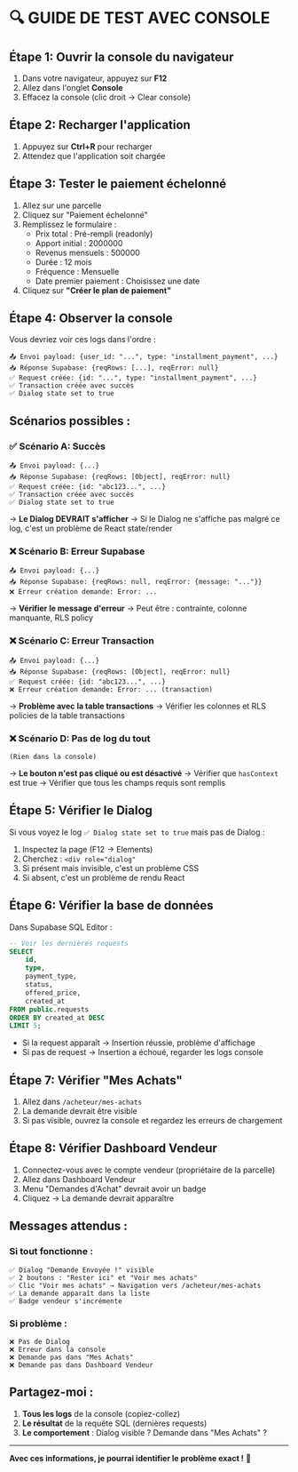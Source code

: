 # 🔍 GUIDE DE TEST AVEC CONSOLE

## Étape 1: Ouvrir la console du navigateur

1. Dans votre navigateur, appuyez sur **F12**
2. Allez dans l'onglet **Console**
3. Effacez la console (clic droit → Clear console)

## Étape 2: Recharger l'application

1. Appuyez sur **Ctrl+R** pour recharger
2. Attendez que l'application soit chargée

## Étape 3: Tester le paiement échelonné

1. Allez sur une parcelle
2. Cliquez sur "Paiement échelonné"
3. Remplissez le formulaire :
   - Prix total : Pré-rempli (readonly)
   - Apport initial : 2000000
   - Revenus mensuels : 500000
   - Durée : 12 mois
   - Fréquence : Mensuelle
   - Date premier paiement : Choisissez une date
4. Cliquez sur **"Créer le plan de paiement"**

## Étape 4: Observer la console

Vous devriez voir ces logs dans l'ordre :

```
📤 Envoi payload: {user_id: "...", type: "installment_payment", ...}
📥 Réponse Supabase: {reqRows: [...], reqError: null}
✅ Request créée: {id: "...", type: "installment_payment", ...}
✅ Transaction créée avec succès
✅ Dialog state set to true
```

## Scénarios possibles :

### ✅ Scénario A: Succès
```
📤 Envoi payload: {...}
📥 Réponse Supabase: {reqRows: [Object], reqError: null}
✅ Request créée: {id: "abc123...", ...}
✅ Transaction créée avec succès
✅ Dialog state set to true
```
→ **Le Dialog DEVRAIT s'afficher**
→ Si le Dialog ne s'affiche pas malgré ce log, c'est un problème de React state/render

### ❌ Scénario B: Erreur Supabase
```
📤 Envoi payload: {...}
📥 Réponse Supabase: {reqRows: null, reqError: {message: "..."}}
❌ Erreur création demande: Error: ...
```
→ **Vérifier le message d'erreur**
→ Peut être : contrainte, colonne manquante, RLS policy

### ❌ Scénario C: Erreur Transaction
```
📤 Envoi payload: {...}
📥 Réponse Supabase: {reqRows: [Object], reqError: null}
✅ Request créée: {id: "abc123...", ...}
❌ Erreur création demande: Error: ... (transaction)
```
→ **Problème avec la table transactions**
→ Vérifier les colonnes et RLS policies de la table transactions

### ❌ Scénario D: Pas de log du tout
```
(Rien dans la console)
```
→ **Le bouton n'est pas cliqué ou est désactivé**
→ Vérifier que `hasContext` est true
→ Vérifier que tous les champs requis sont remplis

## Étape 5: Vérifier le Dialog

Si vous voyez le log `✅ Dialog state set to true` mais pas de Dialog :

1. Inspectez la page (F12 → Elements)
2. Cherchez : `<div role="dialog"`
3. Si présent mais invisible, c'est un problème CSS
4. Si absent, c'est un problème de rendu React

## Étape 6: Vérifier la base de données

Dans Supabase SQL Editor :

```sql
-- Voir les dernières requests
SELECT 
    id,
    type,
    payment_type,
    status,
    offered_price,
    created_at
FROM public.requests
ORDER BY created_at DESC
LIMIT 5;
```

- Si la request apparaît → Insertion réussie, problème d'affichage
- Si pas de request → Insertion a échoué, regarder les logs console

## Étape 7: Vérifier "Mes Achats"

1. Allez dans `/acheteur/mes-achats`
2. La demande devrait être visible
3. Si pas visible, ouvrez la console et regardez les erreurs de chargement

## Étape 8: Vérifier Dashboard Vendeur

1. Connectez-vous avec le compte vendeur (propriétaire de la parcelle)
2. Allez dans Dashboard Vendeur
3. Menu "Demandes d'Achat" devrait avoir un badge
4. Cliquez → La demande devrait apparaître

## Messages attendus :

### Si tout fonctionne :
```
✅ Dialog "Demande Envoyée !" visible
✅ 2 boutons : "Rester ici" et "Voir mes achats"
✅ Clic "Voir mes achats" → Navigation vers /acheteur/mes-achats
✅ La demande apparaît dans la liste
✅ Badge vendeur s'incrémente
```

### Si problème :
```
❌ Pas de Dialog
❌ Erreur dans la console
❌ Demande pas dans "Mes Achats"
❌ Demande pas dans Dashboard Vendeur
```

## Partagez-moi :

1. **Tous les logs** de la console (copiez-collez)
2. **Le résultat** de la requête SQL (dernières requests)
3. **Le comportement** : Dialog visible ? Demande dans "Mes Achats" ?

---

**Avec ces informations, je pourrai identifier le problème exact !** 🎯
